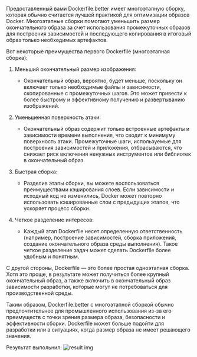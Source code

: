 Предоставленный вами Dockerfile.better имеет многоэтапную сборку, которая обычно считается лучшей практикой для оптимизации образов Docker. Многоэтапные сборки помогают уменьшить размер окончательного образа за счет использования промежуточных образов для построения зависимостей и последующего копирования в итоговый образ только необходимых артефактов.

Вот некоторые преимущества первого Dockerfile (многоэтапная сборка):

1. Меньший окончательный размер изображения:
      - Окончательный образ, вероятно, будет меньше, поскольку он включает только необходимые файлы и зависимости, скопированные с промежуточных шагов. Это может привести к более быстрому и эффективному получению и развертыванию изображений.

2. Уменьшенная поверхность атаки:
      - Окончательный образ содержит только встроенные артефакты и зависимости времени выполнения, что сводит к минимуму поверхность атаки. Промежуточные шаги, используемые для построения зависимостей и приложения, отбрасываются, что снижает риск включения ненужных инструментов или библиотек в окончательный образ.

3. Быстрая сборка:
      - Разделив этапы сборки, вы можете воспользоваться преимуществами кэширования слоев. Если зависимости и исходный код не изменились, Docker может повторно использовать кэшированные слои с предыдущих этапов, что ускоряет процесс сборки.

4. Четкое разделение интересов:
      - Каждый этап Dockerfile несет определенную ответственность (например, построение зависимостей, сборка приложения, создание окончательного образа среды выполнения). Такое четкое разделение задач может сделать Dockerfile более удобным и понятным.

С другой стороны, Dockerfile — это более простая одноэтапная сборка. Хотя это проще, в результате может получиться более крупный окончательный образ, а также включить в окончательный образ зависимости разработки, которые могут не потребоваться для производственной среды.

Таким образом, Dockerfile.better с многоэтапной сборкой обычно предпочтительнее для промышленного использования из-за его преимуществ с точки зрения размера образа, безопасности и эффективности сборки. Dockerfile может больше подойти для разработки или в ситуациях, когда размер образа не имеет решающего значения.

Результат выпольнил:
![result img](/public/result_docker.png)
